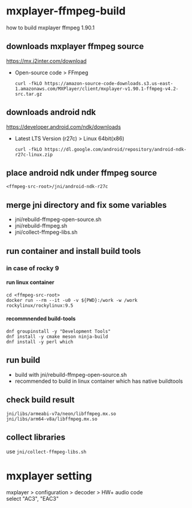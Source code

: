 # mxplayer-ffmpeg-build
how to build mxplayer ffmpeg 1.90.1

## downloads mxplayer ffmpeg source
https://mx.j2inter.com/download
- Open-source code > FFmpeg
    ```
    curl -fkLO https://amazon-source-code-downloads.s3.us-east-1.amazonaws.com/MXPlayer/client/mxplayer-v1.90.1-ffmpeg-v4.2-src.tar.gz
    ```
##  downloads android ndk
https://developer.android.com/ndk/downloads
- Latest LTS Version (r27c) > Linux 64bit(x86)
    ```
    curl -fkLO https://dl.google.com/android/repository/android-ndk-r27c-linux.zip
    ```

## place android ndk under ffmpeg source
```<ffmpeg-src-root>/jni/android-ndk-r27c```

## merge jni directory and fix some variables
- jni/rebuild-ffmpeg-open-source.sh
- jni/rebuild-ffmpeg.sh
- jni/collect-ffmpeg-libs.sh

## run container and install build tools
### in case of rocky 9
#### run linux container
```
cd <ffmpeg-src-root>
docker run --rm --it -u0 -v ${PWD}:/work -w /work rockylinux/rockylinux:9.5
```

#### recommnended build-tools
```
dnf groupinstall -y "Development Tools"
dnf install -y cmake meson ninja-build
dnf install -y perl which
```

## run build
- build with jni/rebuild-ffmpeg-open-source.sh
- recommended to build in linux container which has native buildtools


## check build result
```
jni/libs/armeabi-v7a/neon/libffmpeg.mx.so
jni/libs/arm64-v8a/libffmpeg.mx.so
```

## collect libraries
use ```jni/collect-ffmpeg-libs.sh```


# mxplayer setting
mxplayer > configuration > decoder > HW+ audio code  
select "AC3", "EAC3"